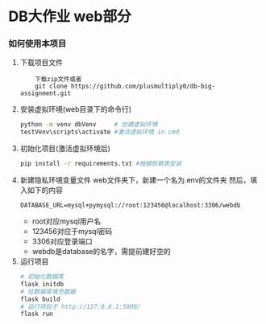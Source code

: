 # DB大作业 web部分
### 如何使用本项目
1. 下载项目文件
    ```
        下载zip文件或者
        git clone https://github.com/plusmultiply0/db-big-assignment.git
    ```
2. 安装虚拟环境(web目录下的命令行)
    ```bash
    python -m venv dbVenv     # 创建虚拟环境
    testVenv\scripts\activate #激活虚拟环境 in cmd
    ```
3. 初始化项目(激活虚拟环境后)
    ```bash
    pip install -r requirements.txt #根据依赖表安装
    ```
4. 新建隐私环境变量文件
    web文件夹下，新建一个名为.env的文件夹
    然后，填入如下的内容
    ```
    DATABASE_URL=mysql+pymysql://root:123456@localhost:3306/webdb
    ```
    - root对应mysql用户名
    - 123456对应于mysql密码
    - 3306对应登录端口
    - webdb是database的名字，需提前建好空的
5. 运行项目
    ```bash
    # 初始化数据库
    flask initdb
    # 往数据库填充数据
    flask build
    # 运行项目于 http://127.0.0.1:5000/
    flask run
    ```
